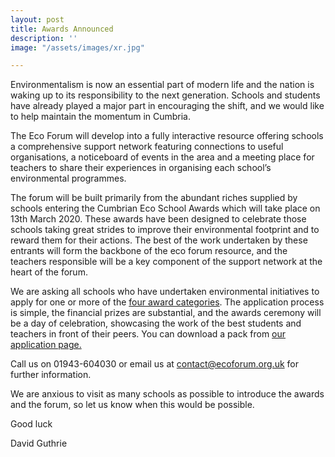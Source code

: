 ```yaml
---
layout: post
title: Awards Announced
description: ''
image: "/assets/images/xr.jpg"

---
```

Environmentalism is now an essential part of modern life and the nation is waking up to its responsibility to the next generation. Schools and students have already played a major part in encouraging the shift, and we would like to help maintain the momentum in Cumbria.

The Eco Forum will develop into a fully interactive resource offering schools a comprehensive support network featuring connections to useful organisations, a noticeboard of events in the area and a meeting place for teachers to share their experiences in organising each school’s environmental programmes.

The forum will be built primarily from the abundant riches supplied by schools entering the Cumbrian Eco School Awards which will take place on 13th March 2020. These awards have been designed to celebrate those schools taking great strides to improve their environmental footprint and to reward them for their actions. The best of the work undertaken by these entrants will form the backbone of the eco forum resource, and the teachers responsible will be a key component of the support network at the heart of the forum.

We are asking all schools who have undertaken environmental initiatives to apply for one or more of the [four award categories](/awards/categories). The application process is simple, the financial prizes are substantial, and the awards ceremony will be a day of celebration, showcasing the work of the best students and teachers in front of their peers.  You can download a pack from [our application page.](/awards/apply)

Call us on 01943-604030 or email us at [contact@ecoforum.org.uk](mailto:contact@ecoforum.org.uk) for further information.

We are anxious to visit as many schools as possible to introduce the awards and the forum, so let us know when this would be possible.

Good luck

David Guthrie
